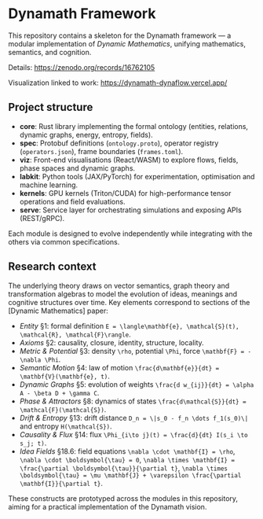 # Dynamath Framework

This repository contains a skeleton for the Dynamath framework — a modular implementation of *Dynamic Mathematics*, unifying mathematics, semantics, and cognition.

Details: https://zenodo.org/records/16762105 

Visualization linked to work: https://dynamath-dynaflow.vercel.app/ 


## Project structure

- **core**: Rust library implementing the formal ontology (entities, relations, dynamic graphs, energy, entropy, fields).
- **spec**: Protobuf definitions (`ontology.proto`), operator registry (`operators.json`), frame boundaries (`frames.toml`).
- **viz**: Front-end visualisations (React/WASM) to explore flows, fields, phase spaces and dynamic graphs.
- **labkit**: Python tools (JAX/PyTorch) for experimentation, optimisation and machine learning.
- **kernels**: GPU kernels (Triton/CUDA) for high-performance tensor operations and field evaluations.
- **serve**: Service layer for orchestrating simulations and exposing APIs (REST/gRPC).

Each module is designed to evolve independently while integrating with the others via common specifications.

## Research context

The underlying theory draws on vector semantics, graph theory and transformation algebras to model the evolution of ideas, meanings and cognitive structures over time. Key elements correspond to sections of the [Dynamic Mathematics] paper:

- *Entity* §1: formal definition `E = \langle\mathbf{e}, \mathcal{S}(t), \mathcal{R}, \mathcal{F}\rangle`.
- *Axioms* §2: causality, closure, identity, structure, locality.
- *Metric & Potential* §3: density `\rho`, potential `\Phi`, force `\mathbf{F} = -\nabla \Phi`.
- *Semantic Motion* §4: law of motion `\frac{d\mathbf{e}}{dt} = \mathbf{V}(\mathbf{e}, t)`.
- *Dynamic Graphs* §5: evolution of weights `\frac{d w_{ij}}{dt} = \alpha A - \beta D + \gamma C`.
- *Phase & Attractors* §8: dynamics of states `\frac{d\mathcal{S}}{dt} = \mathcal{F}(\mathcal{S})`.
- *Drift & Entropy* §13: drift distance `D_n = \|s_0 - f_n \dots f_1(s_0)\|` and entropy `H(\mathcal{S})`.
- *Causality & Flux* §14: flux `\Phi_{i\to j}(t) = \frac{d}{dt} I(s_i \to s_j; t)`.
- *Idea Fields* §18.6: field equations `\nabla \cdot \mathbf{I} = \rho`, `\nabla \cdot \boldsymbol{\tau} = 0`, `\nabla \times \mathbf{I} = \frac{\partial \boldsymbol{\tau}}{\partial t}`, `\nabla \times \boldsymbol{\tau} = \mu \mathbf{J} + \varepsilon \frac{\partial \mathbf{I}}{\partial t}`.

These constructs are prototyped across the modules in this repository, aiming for a practical implementation of the Dynamath vision.
